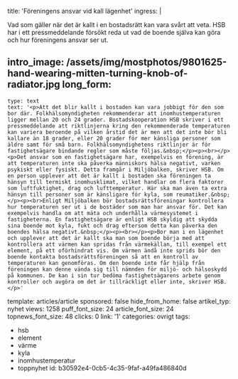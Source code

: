 title: 'Föreningens ansvar vid kall lägenhet'
ingress: |
  <p>Vad som gäller när det är kallt i en bostadsrätt kan vara svårt att veta. HSB har i ett pressmeddelande försökt reda ut vad de boende själva kan göra och hur föreningens ansvar ser ut.
  </p>
  
intro_image: /assets/img/mostphotos/9801625-hand-wearing-mitten-turning-knob-of-radiator.jpg
long_form:
  -
    type: text
    text: '<p>Att det blir kallt i bostaden kan vara jobbigt för den som bor där. Folkhälsomyndigheten rekommenderar att inomhustemperaturen ligger mellan 20 och 24 grader. Bostadskooperation HSB skriver i ett pressmeddelande att riktlinjerna kring den rekommenderade temperaturen kan variera beroende på vilken årstid det är men att det inte bör bli kallare än 18 grader, eller 20 grader för mer känsliga personer som äldre samt för små barn. Folkhälsomyndighetens riktlinjer är för fastighetsägare bindande regler som måste följas.&nbsp;</p><p><br></p><p>Det ansvar som en fastighetsägare har, exempelvis en förening, är att temperaturen inte ska påverka människors hälsa negativt, varken psykiskt eller fysiskt. Detta framgår i Miljöbalken, skriver HSB. Om en person upplever att det är kallt i bostaden ska föreningen ta hänsyn till termiskt inomhusklimat, vilket handlar om flera faktorer som luftfuktighet, drag och lufttemperatur. Här ska man även ta extra hänsyn till personer som är känsligare för kyla, som reumatiker.&nbsp;</p><p><br>Enligt Miljöbalken bör bostadsrättsföreningar kontrollera hur temperaturen ser ut i de bostäder som man har ansvar för. Det kan exempelvis handla om att mäta och underhålla värmesystemet i fastigheterna. En fastighetsägare är enligt HSB skyldig att skydda sina boende mot kyla, fukt och drag eftersom detta kan påverka den boendes hälsa negativt.&nbsp;</p><p><br></p><p>Bor man i en lägenhet och upplever att det är kallt ska man som boende börja med att kontrollera att värmen kan spridas från värmekällan, till exempel ett element, på ett oförhindrat vis. Om värmen ändå inte sprids bör den boende kontakta bostadsrättsföreningen så att en kontroll av temperaturen kan genomföras. Om den boende inte får hjälp från föreningen kan denne vända sig till nämnden för miljö- och hälsoskydd på kommunen. De kan i sin tur bedöma fastighetsägarens arbete genom kontroller och avgöra om det är tillräckligt eller inte, skriver HSB.</p>'
template: articles/article
sponsored: false
hide_from_home: false
artikel_typ: nyhet
views: 1258
puff_font_size: 24
article_font_size: 24
topnews_font_size: 48
clicks: 0
link: '1'
categories: ovrigt
tags:
  - hsb
  - element
  - värme
  - kyla
  - inomhustemperatur
  - toppnyhet
id: b30592e4-0cb5-4c35-9faf-a49fa486840d
